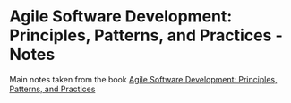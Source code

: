 # Agile Software Development: Principles, Patterns, and Practices - Notes

Main notes taken from the book [Agile Software Development: Principles, Patterns, and Practices](https://www.amazon.com/dp/0135974445/ref=cm_sw_em_r_mt_dp_U_WkmxEbK5494B2)
